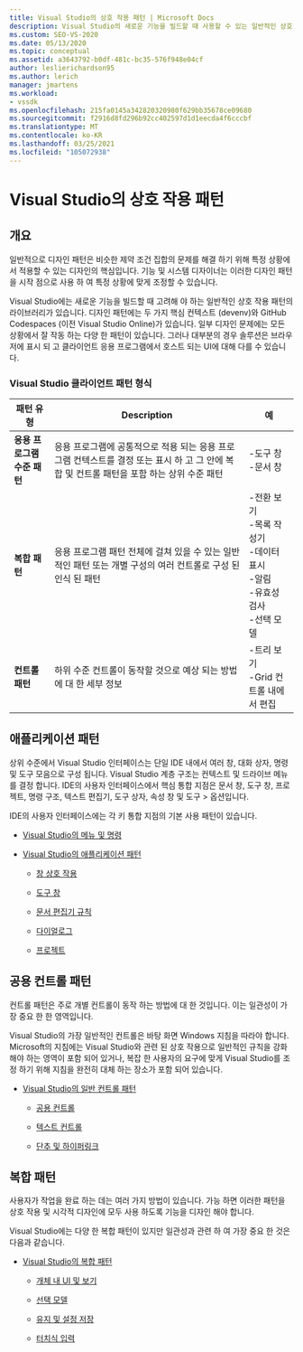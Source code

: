 ```yaml
---
title: Visual Studio의 상호 작용 패턴 | Microsoft Docs
description: Visual Studio의 새로운 기능을 빌드할 때 사용할 수 있는 일반적인 상호 작용 패턴의 라이브러리에 대해 알아봅니다.
ms.custom: SEO-VS-2020
ms.date: 05/13/2020
ms.topic: conceptual
ms.assetid: a3643792-b0df-481c-bc35-576f948e04cf
author: leslierichardson95
ms.author: lerich
manager: jmartens
ms.workload:
- vssdk
ms.openlocfilehash: 215fa0145a342820320980f629bb35678ce09680
ms.sourcegitcommit: f2916d8fd296b92cc402597d1d1eecda4f6cccbf
ms.translationtype: MT
ms.contentlocale: ko-KR
ms.lasthandoff: 03/25/2021
ms.locfileid: "105072938"
---
```

# <a name="interaction-patterns-for-visual-studio"></a>Visual Studio의 상호 작용 패턴
## <a name="overview"></a>개요
 일반적으로 디자인 패턴은 비슷한 제약 조건 집합의 문제를 해결 하기 위해 특정 상황에서 적용할 수 있는 디자인의 핵심입니다. 기능 및 시스템 디자이너는 이러한 디자인 패턴을 시작 점으로 사용 하 여 특정 상황에 맞게 조정할 수 있습니다.

 Visual Studio에는 새로운 기능을 빌드할 때 고려해 야 하는 일반적인 상호 작용 패턴의 라이브러리가 있습니다. 디자인 패턴에는 두 가지 핵심 컨텍스트 (devenv)와 GitHub Codespaces (이전 Visual Studio Online)가 있습니다. 일부 디자인 문제에는 모든 상황에서 잘 작동 하는 다양 한 패턴이 있습니다. 그러나 대부분의 경우 솔루션은 브라우저에 표시 되 고 클라이언트 응용 프로그램에서 호스트 되는 UI에 대해 다를 수 있습니다.

### <a name="visual-studio-client-pattern-types"></a>Visual Studio 클라이언트 패턴 형식

|패턴 유형|Description|예|
|------------------|-----------------|--------------|
|**응용 프로그램 수준 패턴**|응용 프로그램에 공통적으로 적용 되는 응용 프로그램 컨텍스트를 결정 또는 표시 하 고 그 안에 복합 및 컨트롤 패턴을 포함 하는 상위 수준 패턴|-도구 창<br />-문서 창|
|**복합 패턴**|응용 프로그램 패턴 전체에 걸쳐 있을 수 있는 일반적인 패턴 또는 개별 구성의 여러 컨트롤로 구성 된 인식 된 패턴|-전환 보기<br />-목록 작성기<br />-데이터 표시<br />-알림<br />-유효성 검사<br />-선택 모델|
|**컨트롤 패턴**|하위 수준 컨트롤이 동작할 것으로 예상 되는 방법에 대 한 세부 정보|-트리 보기<br />-Grid 컨트롤 내에서 편집|

## <a name="application-patterns"></a>애플리케이션 패턴
 상위 수준에서 Visual Studio 인터페이스는 단일 IDE 내에서 여러 창, 대화 상자, 명령 및 도구 모음으로 구성 됩니다. Visual Studio 계층 구조는 컨텍스트 및 드라이브 메뉴를 결정 합니다. IDE의 사용자 인터페이스에서 핵심 통합 지점은 문서 창, 도구 창, 프로젝트, 명령 구조, 텍스트 편집기, 도구 상자, 속성 창 및 도구 > 옵션입니다.

 IDE의 사용자 인터페이스에는 각 키 통합 지점의 기본 사용 패턴이 있습니다.

- [Visual Studio의 메뉴 및 명령](../../extensibility/ux-guidelines/menus-and-commands-for-visual-studio.md)

- [Visual Studio의 애플리케이션 패턴](../../extensibility/ux-guidelines/application-patterns-for-visual-studio.md)

  - [창 상호 작용](../../extensibility/ux-guidelines/application-patterns-for-visual-studio.md#BKMK_WindowInteractions)

  - [도구 창](../../extensibility/ux-guidelines/application-patterns-for-visual-studio.md#BKMK_ToolWindows)

  - [문서 편집기 규칙](../../extensibility/ux-guidelines/application-patterns-for-visual-studio.md#BKMK_DocumentEditorConventions)

  - [다이얼로그](../../extensibility/ux-guidelines/application-patterns-for-visual-studio.md#BKMK_Dialogs)

  - [프로젝트](../../extensibility/ux-guidelines/application-patterns-for-visual-studio.md#BKMK_Projects)

## <a name="common-control-patterns"></a>공용 컨트롤 패턴
 컨트롤 패턴은 주로 개별 컨트롤이 동작 하는 방법에 대 한 것입니다. 이는 일관성이 가장 중요 한 한 영역입니다.

 Visual Studio의 가장 일반적인 컨트롤은 바탕 화면 Windows 지침을 따라야 합니다. Microsoft의 지침에는 Visual Studio와 관련 된 상호 작용으로 일반적인 규칙을 강화 해야 하는 영역이 포함 되어 있거나, 복잡 한 사용자의 요구에 맞게 Visual Studio를 조정 하기 위해 지침을 완전히 대체 하는 장소가 포함 되어 있습니다.

- [Visual Studio의 일반 컨트롤 패턴](../../extensibility/ux-guidelines/common-control-patterns-for-visual-studio.md)

  - [공용 컨트롤](../../extensibility/ux-guidelines/common-control-patterns-for-visual-studio.md#BKMK_CommonControls)

  - [텍스트 컨트롤](../../extensibility/ux-guidelines/common-control-patterns-for-visual-studio.md#BKMK_TextControls)

  - [단추 및 하이퍼링크](../../extensibility/ux-guidelines/common-control-patterns-for-visual-studio.md#BKMK_ButtonsAndHyperlinks)

## <a name="composite-patterns"></a>복합 패턴
 사용자가 작업을 완료 하는 데는 여러 가지 방법이 있습니다. 가능 하면 이러한 패턴을 상호 작용 및 시각적 디자인에 모두 사용 하도록 기능을 디자인 해야 합니다.

 Visual Studio에는 다양 한 복합 패턴이 있지만 일관성과 관련 하 여 가장 중요 한 것은 다음과 같습니다.

- [Visual Studio의 복합 패턴](../../extensibility/ux-guidelines/composite-patterns-for-visual-studio.md)

  - [개체 내 UI 및 보기](../../extensibility/ux-guidelines/composite-patterns-for-visual-studio.md#BKMK_OnObjectUI)

  - [선택 모델](../../extensibility/ux-guidelines/composite-patterns-for-visual-studio.md#BKMK_SelectionModels)

  - [유지 및 설정 저장](../../extensibility/ux-guidelines/composite-patterns-for-visual-studio.md#BKMK_PersistenceAndSavingSettings)

  - [터치식 입력](../../extensibility/ux-guidelines/composite-patterns-for-visual-studio.md#BKMK_TouchInput)
